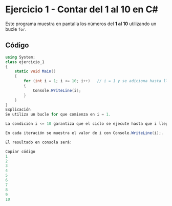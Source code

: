 # Ejercicio 1 - Contar del 1 al 10 en C#

Este programa muestra en pantalla los números del **1 al 10** utilizando un bucle `for`.

## Código

```csharp
using System;
class ejercicio_1
{
    static void Main()
    {
        for (int i = 1; i <= 10; i++)   // i = 1 y se adiciona hasta llegar a 10.
        {
            Console.WriteLine(i);
        }
    }
}
Explicación
Se utiliza un bucle for que comienza en i = 1.

La condición i <= 10 garantiza que el ciclo se ejecute hasta que i llegue a 10.

En cada iteración se muestra el valor de i con Console.WriteLine(i);.

El resultado en consola será:

Copiar código
1
2
3
4
5
6
7
8
9
10